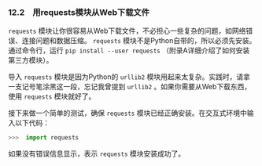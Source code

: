 ### 12.2　用requests模块从Web下载文件

`requests` 模块让你很容易从Web下载文件，不必担心一些复杂的问题，如网络错误、连接问题和数据压缩。 `requests` 模块不是Python自带的，所以必须先安装。通过命令行，运行 `pip install --user requests` （附录A详细介绍了如何安装第三方模块）。

导入 `requests` 模块是因为Python的 `urllib2` 模块用起来太复杂。实践时，请拿一支记号笔涂黑这一段，忘记我曾提到 `urllib2` 。如果你需要从Web下载东西，使用 `requests` 模块就好了。

接下来做一个简单的测试，确保 `requests` 模块已经正确安装。在交互式环境中输入以下代码：

```javascript
>>>  import requests
```

如果没有错误信息显示，表示 `requests` 模块安装成功了。

